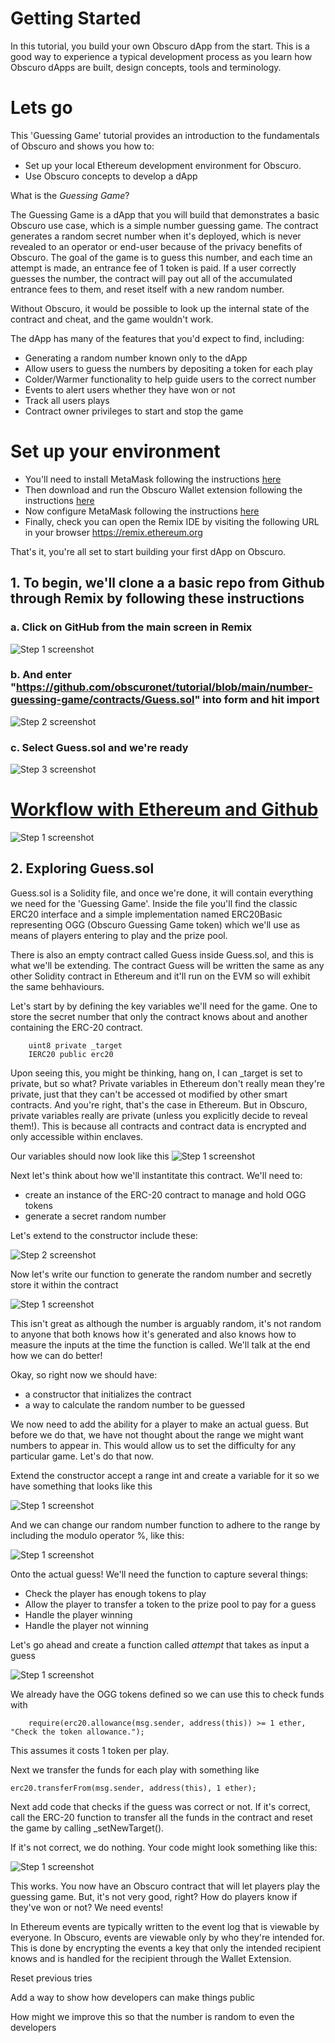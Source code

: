 # Getting Started
In this tutorial, you build your own Obscuro dApp from the start. This is a good way to experience a typical development process as you learn how Obscuro dApps are built, design concepts, tools and terminology.

# Lets go
This 'Guessing Game' tutorial provides an introduction to the fundamentals of Obscuro and shows you how to:
- Set up your local Ethereum development environment for Obscuro.
- Use Obscuro concepts to develop a dApp

What is the *Guessing Game*?

The Guessing Game is a dApp that you will build that demonstrates a basic Obscuro use case, which is a simple number guessing game. The contract generates a random secret number when it's deployed, which is never revealed to an operator or end-user because of the privacy benefits of Obscuro. The goal of the game is to guess this number, and each time an attempt is made, an entrance fee of 1 token is paid. If a user correctly guesses the number, the contract will pay out all of the accumulated entrance fees to them, and reset itself with a new random number.

Without Obscuro, it would be possible to look up the internal state of the contract and cheat, and the game wouldn't work.

The dApp has many of the features that you'd expect to find, including:
- Generating a random number known only to the dApp
- Allow users to guess the numbers by depositing a token for each play
- Colder/Warmer functionality to help guide users to the correct number
- Events to alert users whether they have won or not
- Track all users plays
- Contract owner privileges to start and stop the game

# Set up your environment
- You'll need to install MetaMask following the instructions [here](https://metamask.io/)
- Then download and run the Obscuro Wallet extension following the instructions [here](https://docs.obscu.ro/wallet-extension/wallet-extension.html)
- Now configure MetaMask following the instructions [here](https://docs.obscu.ro/wallet-extension/configure-metamask.html)
- Finally, check you can open the Remix IDE by visiting the following URL in your browser https://remix.ethereum.org

That's it, you're all set to start building your first dApp on Obscuro.

## 1. To begin, we'll clone a a basic repo from Github through Remix by following these instructions

### a. Click on GitHub from the main screen in Remix
![Step 1 screenshot](https://images.tango.us/workflows/454b9fc4-c6f9-43d1-beef-9cbbff7f0b0b/steps/7cb0a9d9-2e3d-4c33-b10c-4f89dea34206/a3c964d3-6d40-4931-9ddc-8390f5744452.png?crop=focalpoint&fit=crop&fp-x=0.2873&fp-y=0.4869&fp-z=2.9198&w=1200&mark-w=0.2&mark-pad=0&mark64=aHR0cHM6Ly9pbWFnZXMudGFuZ28udXMvc3RhdGljL21hZGUtd2l0aC10YW5nby13YXRlcm1hcmsucG5n&ar=1812%3A1226)


### b. And enter "https://github.com/obscuronet/tutorial/blob/main/number-guessing-game/contracts/Guess.sol" into form and hit import
![Step 2 screenshot](https://images.tango.us/workflows/454b9fc4-c6f9-43d1-beef-9cbbff7f0b0b/steps/48d5b32f-eda8-4e7d-aefc-889d64147192/70a4e414-27b0-4238-9529-f1d64c7fbffd.png?crop=focalpoint&fit=crop&fp-x=0.5000&fp-y=0.2292&fp-z=1.8200&w=1200&mark-w=0.2&mark-pad=0&mark64=aHR0cHM6Ly9pbWFnZXMudGFuZ28udXMvc3RhdGljL21hZGUtd2l0aC10YW5nby13YXRlcm1hcmsucG5n&ar=1812%3A1226)


### c. Select Guess.sol and we're ready
![Step 3 screenshot](https://images.tango.us/workflows/454b9fc4-c6f9-43d1-beef-9cbbff7f0b0b/steps/e35c3f04-92f2-4edf-84ce-ea467feb8797/d401a509-0ab6-4ce8-892d-fbce81c0aeff.png?crop=focalpoint&fit=crop&fp-x=0.1076&fp-y=0.2406&fp-z=2.6507&w=1200&mark-w=0.2&mark-pad=0&mark64=aHR0cHM6Ly9pbWFnZXMudGFuZ28udXMvc3RhdGljL21hZGUtd2l0aC10YW5nby13YXRlcm1hcmsucG5n&ar=1812%3A1226)


# [Workflow with Ethereum and Github](https://app.tango.us/app/workflow/41b454a9-b560-4d60-8775-3e40c5bc1466?utm_source=markdown&utm_medium=markdown&utm_campaign=workflow%20export%20links)


![Step 1 screenshot](https://images.tango.us/workflows/41b454a9-b560-4d60-8775-3e40c5bc1466/steps/74347d9b-e3fe-48aa-8e74-fecebd22fdfa/80231e65-e0be-4bf2-8150-521721745b2c.png?crop=focalpoint&fit=crop&fp-x=0.3145&fp-y=0.5909&fp-z=3.3270&w=1200&mark-w=0.2&mark-pad=0&mark64=aHR0cHM6Ly9pbWFnZXMudGFuZ28udXMvc3RhdGljL21hZGUtd2l0aC10YW5nby13YXRlcm1hcmsucG5n&ar=2307%3A1244)



## 2. Exploring Guess.sol
Guess.sol is a Solidity file, and once we're done, it will contain everything we need for the 'Guessing Game'. Inside the file you'll find the classic ERC20 interface and a simple implementation named ERC20Basic representing OGG (Obscuro Guessing Game token) which we'll use as means of players entering to play and the prize pool.

There is also an empty contract called Guess inside Guess.sol, and this is what we'll be extending. The contract Guess will be written the same as any other Solidity contract in Ethereum and it'll run on the EVM so will exhibit the same behhaviours.

Let's start by by defining the key variables we'll need for the game. One to store the secret number that only the contract knows about and another containing the ERC-20 contract.

```
    uint8 private _target
    IERC20 public erc20
```
Upon seeing this, you might be thinking, hang on, I can _target is set to private, but so what? Private variables in Ethereum don't really mean they're private, just that they can't be accessed ot modified by other smart contracts. And you're right, that's the case in Ethereum. But in Obscuro, private variables really are private (unless you explicitly decide to reveal them!). This is because all contracts and contract data is encrypted and only accessible within enclaves.

Our variables should now look like this
![Step 1 screenshot](https://images.tango.us/workflows/dc61d575-7eea-457c-bdfe-8edccf79b366/steps/3d9b387b-a492-4096-aa8a-1d50084be0d5/6d08adce-70d2-4203-8d18-c09999536553.png?crop=focalpoint&fit=crop&fp-x=0.5000&fp-y=0.5000&fp-z=1.0000&w=1200&mark-w=0.2&mark-pad=0&mark64=aHR0cHM6Ly9pbWFnZXMudGFuZ28udXMvc3RhdGljL21hZGUtd2l0aC10YW5nby13YXRlcm1hcmsucG5n&ar=413%3A131)


Next let's think about how we'll instantitate this contract. We'll need to:
- create an instance of the ERC-20 contract to manage and hold OGG tokens
- generate a secret random number


Let's extend to the constructor include these:

![Step 2 screenshot](https://images.tango.us/workflows/a8278591-dc09-4e26-97a2-b30776f86179/steps/58146527-d6d4-47c4-a796-cc0b3b4909db/56afa096-9f71-49a0-a85d-94ba3ecc56a4.png?crop=focalpoint&fit=crop&fp-x=0.5000&fp-y=0.5000&fp-z=1.0000&w=1200&mark-w=0.2&mark-pad=0&mark64=aHR0cHM6Ly9pbWFnZXMudGFuZ28udXMvc3RhdGljL21hZGUtd2l0aC10YW5nby13YXRlcm1hcmsucG5n&ar=410%3A117)


Now let's write our function to generate the random number and secretly store it within the contract

![Step 1 screenshot](https://images.tango.us/workflows/a8278591-dc09-4e26-97a2-b30776f86179/steps/8b18e51b-b4da-43e6-a752-eea0cc550791/009e7455-a298-4b66-808b-39080f30af24.png?crop=focalpoint&fit=crop&fp-x=0.5000&fp-y=0.5000&fp-z=1.0000&w=1200&mark-w=0.2&mark-pad=0&mark64=aHR0cHM6Ly9pbWFnZXMudGFuZ28udXMvc3RhdGljL21hZGUtd2l0aC10YW5nby13YXRlcm1hcmsucG5n&ar=864%3A211)


This isn't great as although the number is arguably random, it's not random to anyone that both knows how it's generated and also knows how to measure the inputs at the time the function is called. We'll talk at the end how we can do better!

Okay, so right now we should have:
- a constructor that initializes the contract
- a way to calculate the random number to be guessed

We now need to add the ability for a player to make an actual guess. But before we do that, we have not thought about the range we might want numbers to appear in. This would allow us to set the difficulty for any particular game. Let's do that now.

Extend the constructor accept a range int and create a variable for it so we have something that looks like this

![Step 1 screenshot](https://images.tango.us/workflows/8f7ef3ef-091f-4b5d-9017-d041449139ae/steps/43aff627-6025-42c1-8e1a-654761d01b90/c3fc2de4-e9fa-4d31-b1a8-abe5331e0ec9.png?crop=focalpoint&fit=crop&fp-x=0.2957&fp-y=0.3023&fp-z=4.0000&w=1200&mark-w=0.2&mark-pad=0&mark64=aHR0cHM6Ly9pbWFnZXMudGFuZ28udXMvc3RhdGljL21hZGUtd2l0aC10YW5nby13YXRlcm1hcmsucG5n&ar=2307%3A1244)

And we can change our random number function to adhere to the range by including the modulo operator %, like this:

![Step 1 screenshot](https://images.tango.us/workflows/3365689e-af3c-4c4c-9a8a-890f9e1fa4c5/steps/34d0f0b0-799f-41cb-b9ff-ff475af306cd/0ed09dad-0b61-4fd3-9bf8-626a897ac050.png?crop=focalpoint&fit=crop&fp-x=0.5000&fp-y=0.5000&fp-z=1.0000&w=1200&mark-w=0.2&mark-pad=0&mark64=aHR0cHM6Ly9pbWFnZXMudGFuZ28udXMvc3RhdGljL21hZGUtd2l0aC10YW5nby13YXRlcm1hcmsucG5n&ar=850%3A198)


Onto the actual guess! We'll need the function to capture several things:
- Check the player has enough tokens to play
- Allow the player to transfer a token to the prize pool to pay for a guess
- Handle the player winning
- Handle the player not winning

Let's go ahead and create a function called *attempt* that takes as input a guess

![Step 1 screenshot](https://images.tango.us/workflows/560f6b90-fcc4-4c59-8a27-bf8a5fc08370/steps/bf2c1e4e-8323-4b89-85fd-e35805aff122/e6271350-4eb1-41d5-9b3d-afaf3058040a.png?crop=focalpoint&fit=crop&fp-x=0.5000&fp-y=0.5000&fp-z=1.0000&w=1200&mark-w=0.2&mark-pad=0&mark64=aHR0cHM6Ly9pbWFnZXMudGFuZ28udXMvc3RhdGljL21hZGUtd2l0aC10YW5nby13YXRlcm1hcmsucG5n&ar=473%3A100)

We already have the OGG tokens defined so we can use this to check funds with 

```
    require(erc20.allowance(msg.sender, address(this)) >= 1 ether, "Check the token allowance.");
```
This assumes it costs 1 token per play.

Next we transfer the funds for each play with something like

```
erc20.transferFrom(msg.sender, address(this), 1 ether);
```

Next add code that checks if the guess was correct or not. If it's correct, call the ERC-20 function to transfer all the funds in the contract and reset the game by calling _setNewTarget().

If it's not correct, we do nothing. Your code might look something like this:

![Step 1 screenshot](https://images.tango.us/workflows/7073e589-7d79-491f-b4f1-27db2eb144c1/steps/ad4b9d9a-5793-420f-b21c-3a22ae8e83b5/b016b98e-203a-4362-9c14-6ff2928b9ba8.png?crop=focalpoint&fit=crop&fp-x=0.5000&fp-y=0.5000&fp-z=1.0000&w=1200&mark-w=0.2&mark-pad=0&mark64=aHR0cHM6Ly9pbWFnZXMudGFuZ28udXMvc3RhdGljL21hZGUtd2l0aC10YW5nby13YXRlcm1hcmsucG5n&ar=879%3A246)


This works. You now have an Obscuro contract that will let players play the guessing game. But, it's not very good, right? How do players know if they've won or not? We need events!

In Ethereum events are typically written to the event log that is viewable by everyone. In Obscuro, events are viewable only by who they're intended for. This is done by encrypting the events a key that only the intended recipient knows and is handled for the recipient through the Wallet Extension.





Reset previous tries

Add a way to show how developers can make things public

How might we improve this so that the number is random to even the developers


